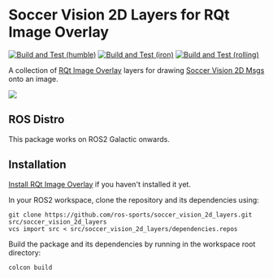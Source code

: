 # Soccer Vision 2D Layers for RQt Image Overlay

[![Build and Test (humble)](../../actions/workflows/build_and_test_humble.yaml/badge.svg?branch=rolling)](../../actions/workflows/build_and_test_humble.yaml?query=branch:rolling)
[![Build and Test (iron)](../../actions/workflows/build_and_test_iron.yaml/badge.svg?branch=rolling)](../../actions/workflows/build_and_test_iron.yaml?query=branch:rolling)
[![Build and Test (rolling)](../../actions/workflows/build_and_test_rolling.yaml/badge.svg?branch=rolling)](../../actions/workflows/build_and_test_rolling.yaml?query=branch:rolling)

A collection of [RQt Image Overlay](https://rqt-image-overlay.readthedocs.io/en/latest/index.html#) layers for drawing [Soccer Vision 2D Msgs](https://github.com/ros-sports/soccer_interfaces/tree/rolling/soccer_vision_2d_msgs) onto an image.

![](images/screenshot.png)

## ROS Distro

This package works on ROS2 Galactic onwards.

## Installation

[Install RQt Image Overlay](https://rqt-image-overlay.readthedocs.io/en/latest/installation.html#installation) if you haven't installed it yet.

In your ROS2 workspace, clone the repository and its dependencies using:

```
git clone https://github.com/ros-sports/soccer_vision_2d_layers.git src/soccer_vision_2d_layers
vcs import src < src/soccer_vision_2d_layers/dependencies.repos
```

Build the package and its dependencies by running in the workspace root directory:

```
colcon build
```
